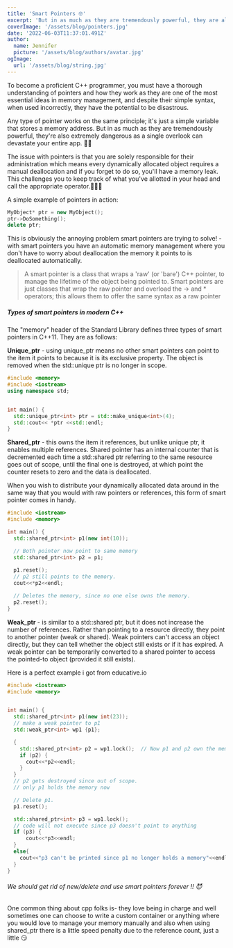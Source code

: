 ```yaml
---
title: 'Smart Pointers 🤓'
excerpt: 'But in as much as they are tremendously powerful, they are also extremely dangerous as a single overlook can devastate your entire app. 🥲🥲'
coverImage: '/assets/blog/pointers.jpg'
date: '2022-06-03T11:37:01.491Z'
author:
  name: Jennifer
  picture: '/assets/blog/authors/avatar.jpg'
ogImage:
  url: '/assets/blog/string.jpg'
---
```


To become a proficient C++ programmer, you must have a thorough understanding of pointers and how they work as they are one of the most essential ideas in memory management, and despite their simple syntax, when used incorrectly, they have the potential to be disastrous. 

Any type of pointer works on the same principle; it's just a simple variable that stores a memory address. But in as much as they are tremendously powerful, they're also extremely dangerous as a single overlook can devastate your entire app. 🥲🥲 

The issue with pointers is that you are solely responsible for their administration which means every dynamically allocated object requires a manual deallocation and if you forget to do so, you'll have a memory leak. This challenges you to keep track of what you've allotted in your head and call the appropriate operator.🤷🏽‍♂️

A simple example of pointers in action:

```c++
MyObject* ptr = new MyObject();                                        
ptr->DoSomething();                      
delete ptr;                                                            
```


This is obviously the annoying problem smart pointers are trying to solve! - with smart pointers you have an automatic memory management where you don't have to worry about deallocation the memory it points to is deallocated automatically.

>A smart pointer is a class that wraps a 'raw' (or 'bare') C++ pointer, to manage the lifetime of the object being pointed to. 
Smart pointers are just classes that wrap the raw pointer and overload the -> and * operators; this allows them to offer the same syntax as a raw pointer

##### Types of smart pointers in modern C++

The "memory" header of the Standard Library defines three types of smart pointers in C++11. They are as follows: 

__Unique_ptr__ - using unique_ptr means no other smart pointers can point to the item it points to because it is its exclusive property. The object is removed when the std::unique ptr is no longer in scope. 

```c++
#include <memory>
#include <iostream>
using namespace std;


int main() {
  std::unique_ptr<int> ptr = std::make_unique<int>(4);
  std::cout<< *ptr <<std::endl;
}
```
__Shared_ptr__ - this owns the item it references, but unlike unique ptr, it enables multiple references. Shared pointer has an internal counter that is decremented each time a std::shared ptr referring to the same resource goes out of scope, until the final one is destroyed, at which point the counter resets to zero and the data is deallocated.

When you wish to distribute your dynamically allocated data around in the same way that you would with raw pointers or references, this form of smart pointer comes in handy. 

```c++
#include <iostream>
#include <memory>

int main() { 
  std::shared_ptr<int> p1(new int(10));  

  // Both pointer now point to same memory
  std::shared_ptr<int> p2 = p1; 
  
  p1.reset();  
  // p2 still points to the memory.
  cout<<*p2<<endl;

  // Deletes the memory, since no one else owns the memory.
  p2.reset(); 
}
```

__Weak_ptr__ - is similar to a std::shared ptr, but it does not increase the number of references. Rather than pointing to a resource directly, they point to another pointer (weak or shared). Weak pointers can't access an object directly, but they can tell whether the object still exists or if it has expired. A weak pointer can be temporarily converted to a shared pointer to access the pointed-to object (provided it still exists).

Here is a perfect example i got from educative.io
```c++
#include <iostream>
#include <memory>


int main() {
  std::shared_ptr<int> p1(new int(23));
  // make a weak pointer to p1
  std::weak_ptr<int> wp1 {p1};

  {
    std::shared_ptr<int> p2 = wp1.lock();  // Now p1 and p2 own the memory.
    if (p2) {
      cout<<*p2<<endl;
    }
  }
  // p2 gets destroyed since out of scope.
  // only p1 holds the memory now

  // Delete p1.
  p1.reset();  

  std::shared_ptr<int> p3 = wp1.lock(); 
  // code will not execute since p3 doesn't point to anything
  if (p3) {
      cout<<*p3<<endl;    
  }
  else{
    cout<<"p3 can't be printed since p1 no longer holds a memory"<<endl;
  }
}
```


###### We should get rid of new/delete and use smart pointers forever !! 😈

One common thing about cpp folks is- they love being in charge and well sometimes one can choose to write a custom container or anything where you would love to manage your memory manually and also when using shared_ptr there is a little speed penalty due to the reference count, just a little 😏
